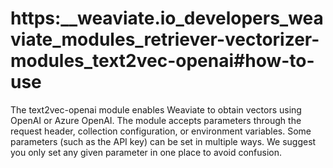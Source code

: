 # https:\_\_weaviate.io_developers_weaviate_modules_retriever-vectorizer-modules_text2vec-openai#how-to-use

The text2vec-openai module enables Weaviate to obtain vectors using OpenAI or Azure OpenAI. The module accepts parameters through the request header, collection configuration, or environment variables. Some parameters (such as the API key) can be set in multiple ways. We suggest you only set any given parameter in one place to avoid confusion.
